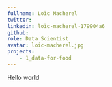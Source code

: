 ```yaml
---
fullname: Loïc Macherel
twitter:
linkedin: loïc-macherel-179904a6
github:
role: Data Scientist
avatar: loic-macherel.jpg
projects:
    - 1_data-for-food
---
```


Hello world

